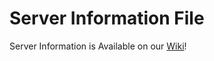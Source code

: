 # Server Information File

Server Information is Available on our [Wiki](https://github.com/Nomi-CEu/Nomi-CEu/wiki/Page-1:-Player-Information#section-3-server-installation-and-updating)!
